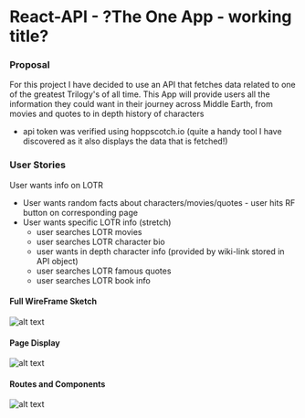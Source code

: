 # React-API - ?The One App - working title?
### Proposal 
For this project I have decided to use an API that fetches data related to one of the greatest Trilogy's of all time. This App will provide users all the information they could want in their journey across Middle Earth, from movies and quotes to in depth history of characters 

- api token was verified using hoppscotch.io (quite a handy tool I have discovered as it also displays the data that is fetched!)
### User Stories
User wants info on LOTR 
- User wants random facts about characters/movies/quotes - user hits RF button on corresponding page 
- User wants specific LOTR info (stretch)
    - user searches LOTR movies 
    - user searches LOTR character bio
    - user wants in depth character info (provided by wiki-link stored in API object)
    - user searches LOTR famous quotes 
    - user searches LOTR book info

#### Full WireFrame Sketch
![alt text](https://github.com/rybaier/React-API/blob/main/wireframes/Full%20sketch.png)
#### Page Display 
![alt text](https://github.com/rybaier/React-API/blob/main/wireframes/Page%20display.png)
#### Routes and Components
![alt text](https://github.com/rybaier/React-API/blob/main/wireframes/Route%20Path%20and%20Component%20Visual.png)